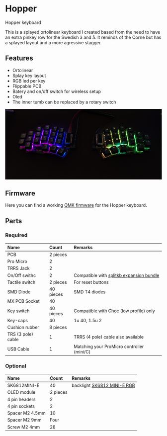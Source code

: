 # Hopper
Hopper keyboard

This is a splayed ortolinear keyboard I created based from the need to have an extra pinkey row for the Swedish ä and å. 
It reminds of the Corne but has a splayed layout and a more agressive stagger.

## Features
- Ortolinear
- Splay key layout
- RGB led per key
- Flippable PCB
- Batery and on/off switch for wireless setup
- Oled
- The inner tumb can be replaced by a rotary switch
<div align="center" >
 <img src="https://github.com/KalleHoppe/Hopper/blob/main/images/hopperMX.jpg" width:900px/>
 </div>

## Firmware
Here you can find a working [QMK firmware](https://github.com/KalleHoppe/qmk_firmware) for the Hopper keyboard.

## Parts

### Required

| Name | Count | Remarks |
|:-|:-|:-|
| PCB | 2 pieces | |
| Pro Micro | 2 | |
| TRRS Jack | 2 | |
| On/Off swithc | 2 | Compatible with [splitkb expansion bundle](https://splitkb.com/collections/keyboard-parts/products/wireless-controller-expansion-bundle)|
| Tactile switch | 2 pieces | For reset buttons |
| SMD Diode | 40 pieces | SMD T4 diodes |
| MX PCB Socket | 40 | |
| Key switch | 40 pieces | Compatible with Choc (low profile) only |
| Key-caps | 40 | 1u 40, 1.5u 2 |
| Cushion rubber | 8 pieces | |
| TRS (3 pole) cable | 1 | TRRS (4 pole) cable also available |
| USB Cable | 1 | Matching your ProMicro controller (mini/C) |

### Optional

| Name | Count | Remarks |
|:-|:-|:-|
| SK6812MINI-E | 40 | backlight [SK6812 MINI-E RGB](https://www.aliexpress.com/item/)|
| OLED module | 2 pieces | |
| 4 pin headers | 2 | |
| 4 pin sockets | 2 | |
| Spacer M2 4.5mm | 10 | |
| Spacer M2 9mm | Four | |
| Screw M2 4mm | 28 | |

